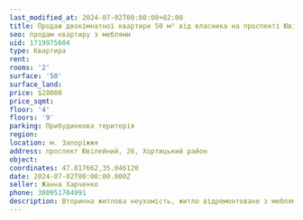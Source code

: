 ```yaml
---
last_modified_at: 2024-07-02T00:00:00+02:00
title: Продаж двокімнатної квартири 50 м² від власника на проспекті Ювілейний
seo: продам квартиру з меблями
uid: 1719975604
type: Квартира
rent:
rooms: '2'
surface: '50'
surface_land:
price: $28000
price_sqmt:
floor: '4'
floors: '9'
parking: Прибудинкова територія
region:
location: м. Запоріжжя
address: проспект Ювілейний, 26, Хортицький район
object:
coordinates: 47.817662,35.046120
date: 2024-07-02T00:00:00.000Z
seller: Жанна Харченко
phone: 380951704991
description: Вторинна житлова неухомість, житло відремонтоване з меблями і технікою, придатне і готове для проживання
---
```

